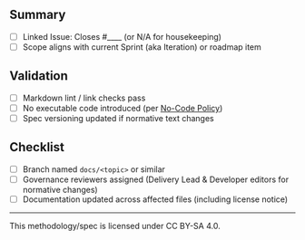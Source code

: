 ## Summary
- [ ] Linked Issue: Closes #____ (or N/A for housekeeping)
- [ ] Scope aligns with current Sprint (aka Iteration) or roadmap item

## Validation
- [ ] Markdown lint / link checks pass
- [ ] No executable code introduced (per [No-Code Policy](../docs/no-code-policy.md))
- [ ] Spec versioning updated if normative text changes

## Checklist
- [ ] Branch named `docs/<topic>` or similar
- [ ] Governance reviewers assigned (Delivery Lead & Developer editors for normative changes)
- [ ] Documentation updated across affected files (including license notice)

---

This methodology/spec is licensed under CC BY-SA 4.0.
